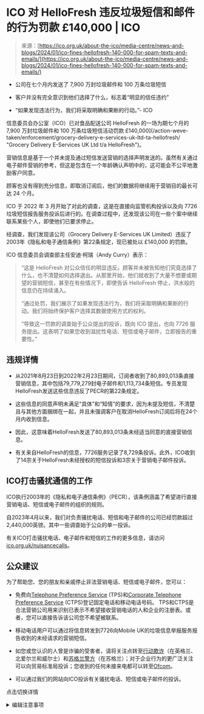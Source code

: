 <!--yml

类别：未分类

日期：2024-05-27 14:47:02

-->

# ICO 对 HelloFresh 违反垃圾短信和邮件的行为罚款 £140,000 | ICO

> 来源：[https://ico.org.uk/about-the-ico/media-centre/news-and-blogs/2024/01/ico-fines-hellofresh-140-000-for-spam-texts-and-emails/](https://ico.org.uk/about-the-ico/media-centre/news-and-blogs/2024/01/ico-fines-hellofresh-140-000-for-spam-texts-and-emails/)

+   公司在七个月内发送了 7,900 万封垃圾邮件和 100 万条垃圾短信

+   客户并没有完全意识到他们选择了什么，标志着“明显的信任违约”

+   “如果发现违法行为，我们将采取明确和果断的行动。”- ICO

信息委员会办公室（ICO）已对食品配送公司 HelloFresh 的一场为期七个月的 7,900 万封垃圾邮件和 100 万条垃圾短信活动罚款 £140,000](/action-weve-taken/enforcement/grocery-delivery-e-services-uk-ltd-ta-hellofresh/ "Grocery Delivery E-Services UK Ltd t/a HelloFresh")。

营销信息是基于一个并未提及通过短信发送营销的选择声明发送的。虽然有关通过电子邮件营销的参考，但这是包含在一个年龄确认声明中的，这可能会不公平地激励客户同意。

顾客也没有得到充分信息，即取消订阅后，他们的数据将继续用于营销目的最长可达 24 个月。

ICO 于 2022 年 3 月开始了对此的调查，这是在直接向监管机构投诉以及向 7726 垃圾短信报告服务投诉后进行的。在调查过程中，还发现该公司在一些个案中继续联系某些个人，即使他们已要求停止。

经调查，我们发现该公司（Grocery Delivery E-Services UK Limited）违反了2003年《隐私和电子通信条例》第22条规定，现已被处以 £140,000 的罚款。

ICO 信息委员会调查部主任安迪·柯瑞（Andy Curry）表示：

> “这是 HelloFresh 对公众信任的明显违反。顾客并未被告知他们究竟选择了什么，也不清楚如何选择退出。从那里开始，他们就收到了大量不想要或期望的营销短信，甚至在有些情况下，即使告诉 HelloFresh 停止，洪水般的信息仍在持续涌入。
> 
> “通过处罚，我们展示了如果发现违法行为，我们将采取明确和果断的行动。我们将始终保护客户选择其数据使用方式的权利。
> 
> “导致这一罚款的调查始于公众提出的投诉，既向 ICO 提出，也向 7726 服务提出。这表明了如果您收到滋扰性电话、短信或电子邮件，立即报告的重要性。”

## 违规详情

+   从2021年8月23日到2022年2月23日期间，订阅者收到了80,893,013条直接营销信息，其中包括79,779,279封电子邮件和1,113,734条短信。专员发现HelloFresh发送这些信息违反了PECR的第22条规定。

+   这些信息的同意声明未满足“具体”和“知情”的要求，因为未提及短信，不清楚且与其他方面捆绑在一起，并且未强调客户在取消HelloFresh订阅后将在24个月内收到信息。

+   因此，这意味着HelloFresh发送了80,893,013条未经适当同意的直接营销信息。

+   有关来自HelloFresh的信息，7726服务记录了8,729条投诉。此外，ICO收到了14宗关于HelloFresh未经授权的短信投诉和3宗关于营销电子邮件投诉。

## ICO打击骚扰通信的工作

ICO执行2003年的《隐私和电子通信条例》（PECR），该条例涵盖了希望进行直接营销电话、短信或电子邮件的组织的规则。

自2023年4月以来，我们对负责骚扰电话、短信和电子邮件的公司已经罚款超过2,440,000英镑。其中一些调查始于公众的单一投诉。

有关ICO打击骚扰电话、电子邮件和短信的工作的更多信息，请访问[ico.org.uk/nuisancecalls](/for-the-public/nuisance-calls/ "Nuisance calls")。

## 公众建议

为了帮助您、您的朋友和亲戚停止非法营销电话、短信或电子邮件，您可以：

+   免费向[Telephone Preference Service](https://www.tpsonline.org.uk/ "Telephone Preference Service") (TPS)和[Corporate Telephone Preference Service](https://www.tpsonline.org.uk/register/corporate_tps "Corporate Telephone Preference Service") (CTPS)登记固定电话和移动电话号码。 TPS和CTPS是合法营销公司用来识别已表示不希望接收营销电话的人和企业的注册表。或者，您可以直接告诉该公司您不希望被联系。

+   移动电话用户可以通过将信息转发到7726向Mobile UK的垃圾信息举报服务报告收到的未经请求的营销短信。

+   如您或您认识的人曾是诈骗的受害者，请将关注点转至[行动欺诈](https://www.actionfraud.police.uk/ "Action Fraud")（在英格兰、北爱尔兰和威尔士）和[苏格兰警方](https://www.scotland.police.uk/advice-and-information/scams-and-frauds/ "Police Scotland")（在苏格兰）；对于企业行为的更广泛关注可以向贸易标准局投诉；您收到的任何未接来电都可以转至[Ofcom](https://www.ofcom.org.uk/phones-telecoms-and-internet/advice-for-consumers/problems/tackling-nuisance-calls-and-messages/abandoned-and-silent-calls "Abandoned and silent calls")。

+   可以通过我们的网站向ICO投诉有关骚扰电话、短信或电子邮件的投诉。

点击切换详情 <details class="ico-details"><summary class="ico-details__summary" aria-describedby="Details_9d5054b4-15e4-4d23-9c6c-2254fe10fcb0">编辑注意事项</summary>

1.  信息专员办公室（ICO）是英国独立的数据保护和信息权利法规监管机构，维护公共利益中的信息权利，促进公共机构的开放性和个人的数据隐私。

1.  ICO在《2018年数据保护法》（DPA2018）、英国普通数据保护条例（UK GDPR）、《2000年信息自由法》（FOIA）、《2004年环境信息法规》（EIR）、《2003年隐私和电子通信法规》（PECR）以及另外五项法律和法规中有明确的责任。

1.  ICO（信息委员会）可以采取行动来解决和改变收集、使用和保留个人信息的组织和个人的行为。这包括刑事起诉、非刑事执法和审计。

1.  若要向ICO报告关注事项，请致电我们的热线电话 0303 123 1113 或访问[ico.org.uk/concerns](/make-a-complaint/ "Make a complaint")。</details>
